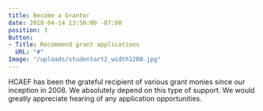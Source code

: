 ```yaml
---
title: Become a Grantor
date: 2018-04-14 13:50:00 -07:00
position: 3
Button:
- Title: Recommend grant applications
  URL: "#"
Image: "/uploads/studentart2_width1200.jpg"
---
```


HCAEF has been the grateful recipient of various grant monies since our inception in 2008. We absolutely depend on this type of support. We would greatly appreciate hearing of any application opportunities.
